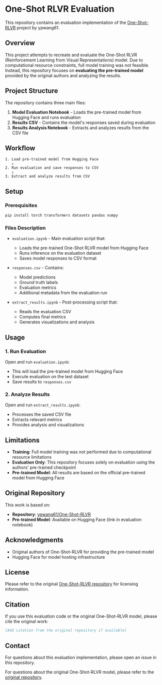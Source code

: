 # One-Shot RLVR Evaluation

This repository contains an evaluation implementation of the [One-Shot-RLVR](https://github.com/ypwang61/One-Shot-RLVR) project by ypwang61.

## Overview

This project attempts to recreate and evaluate the One-Shot RLVR (Reinforcement Learning from Visual Representations) model. Due to computational resource constraints, full model training was not feasible. Instead, this repository focuses on **evaluating the pre-trained model** provided by the original authors and analyzing the results.

## Project Structure

The repository contains three main files:

1. **Model Evaluation Notebook** - Loads the pre-trained model from Hugging Face and runs evaluation
2. **Results CSV** - Contains the model's responses saved during evaluation
3. **Results Analysis Notebook** - Extracts and analyzes results from the CSV file

## Workflow

```
1. Load pre-trained model from Hugging Face
   ↓
2. Run evaluation and save responses to CSV
   ↓
3. Extract and analyze results from CSV
```

## Setup

### Prerequisites

```bash
pip install torch transformers datasets pandas numpy
```

### Files Description

- `evaluation.ipynb` - Main evaluation script that:
  - Loads the pre-trained One-Shot RLVR model from Hugging Face
  - Runs inference on the evaluation dataset
  - Saves model responses to CSV format

- `responses.csv` - Contains:
  - Model predictions
  - Ground truth labels
  - Evaluation metrics
  - Additional metadata from the evaluation run

- `extract_results.ipynb` - Post-processing script that:
  - Reads the evaluation CSV
  - Computes final metrics
  - Generates visualizations and analysis

## Usage

### 1. Run Evaluation

Open and run `evaluation.ipynb`:
- This will load the pre-trained model from Hugging Face
- Execute evaluation on the test dataset
- Save results to `responses.csv`

### 2. Analyze Results

Open and run `extract_results.ipynb`:
- Processes the saved CSV file
- Extracts relevant metrics
- Provides analysis and visualizations

## Limitations

- **Training**: Full model training was not performed due to computational resource limitations
- **Evaluation Only**: This repository focuses solely on evaluation using the authors' pre-trained checkpoint
- **Pre-trained Model**: All results are based on the official pre-trained model from Hugging Face

## Original Repository

This work is based on:
- **Repository**: [ypwang61/One-Shot-RLVR](https://github.com/ypwang61/One-Shot-RLVR)
- **Pre-trained Model**: Available on Hugging Face (link in evaluation notebook)

## Acknowledgments

- Original authors of One-Shot-RLVR for providing the pre-trained model
- Hugging Face for model hosting infrastructure

## License

Please refer to the original [One-Shot-RLVR repository](https://github.com/ypwang61/One-Shot-RLVR) for licensing information.

## Citation

If you use this evaluation code or the original One-Shot-RLVR model, please cite the original work:

```bibtex
[Add citation from the original repository if available]
```

## Contact

For questions about this evaluation implementation, please open an issue in this repository.

For questions about the original One-Shot-RLVR model, please refer to the [original repository](https://github.com/ypwang61/One-Shot-RLVR).
